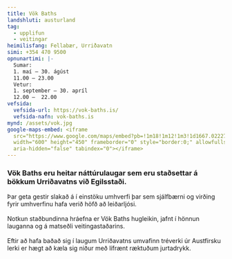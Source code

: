 ```yaml
---
title: Vök Baths
landshluti: austurland
tag:
  - upplifun
  - veitingar
heimilisfang: Fellabær, Urriðavatn
simi: +354 470 9500
opnunartimi: |-
  Sumar:
  1. maí – 30. ágúst
  11.00 – 23.00
  Vetur:
  1. september – 30. apríl
  12.00 –  22.00
vefsida:
  vefsida-url: https://vok-baths.is/
  vefsida-nafn: vok-baths.is
mynd: /assets/vok.jpg
google-maps-embed: <iframe
  src="https://www.google.com/maps/embed?pb=!1m18!1m12!1m3!1d1667.0222771894985!2d-14.447899283879591!3d65.30302582548897!2m3!1f0!2f0!3f0!3m2!1i1024!2i768!4f13.1!3m3!1m2!1s0x48cc0569a1a05311%3A0xf8cea54d5e6c23ca!2sV%C3%B6k%20Baths!5e0!3m2!1sen!2sis!4v1587824193810!5m2!1sen!2sis"
  width="600" height="450" frameborder="0" style="border:0;" allowfullscreen=""
  aria-hidden="false" tabindex="0"></iframe>
---
```

### Vök Baths eru heitar náttúrulaugar sem eru staðsettar á bökkum Urriðavatns við Egilsstaði.

Þar geta gestir slakað á í einstöku umhverfi þar sem sjálfbærni og virðing fyrir umhverfinu hafa verið höfð að leiðarljósi.\
\
Notkun staðbundinna hráefna er Vök Baths hugleikin, jafnt í hönnun lauganna og á matseðli veitingastaðarins.\
\
Eftir að hafa baðað sig í laugum Urriðavatns umvafinn tréverki úr Austfirsku lerki er hægt að kæla sig niður með lífrænt ræktuðum jurtadrykk.